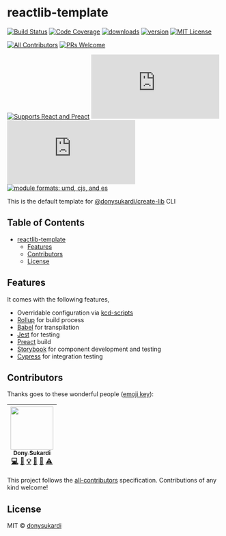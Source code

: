 # reactlib-template

[![Build Status][build-badge]][build]
[![Code Coverage][coverage-badge]][coverage]
[![downloads][downloads-badge]][npmcharts] [![version][version-badge]][package]
[![MIT License][license-badge]][license]

[![All Contributors](https://img.shields.io/badge/all_contributors-1-orange.svg?style=flat-square)](#contributors)
[![PRs Welcome][prs-badge]][prs]

[![Supports React and Preact][react-badge]][react]
[![size][size-badge]][unpkg-dist] [![gzip size][gzip-badge]][unpkg-dist]
[![module formats: umd, cjs, and es][module-formats-badge]][unpkg-dist]

This is the default template for [@donysukardi/create-lib](https://github.com/donysukardi/create-reactlib) CLI

## Table of Contents

<!-- START doctoc generated TOC please keep comment here to allow auto update -->
<!-- DON'T EDIT THIS SECTION, INSTEAD RE-RUN doctoc TO UPDATE -->

- [reactlib-template](#reactlib-template)
  - [Features](#features)
  - [Contributors](#contributors)
  - [License](#license)

<!-- END doctoc generated TOC please keep comment here to allow auto update -->

## Features

It comes with the following features,

- Overridable configuration via [kcd-scripts]([https://github.com/kentcdodds/kcd-scripts)
- [Rollup](https://rollupjs.org/) for build process
- [Babel](https://babeljs.io/) for transpilation
- [Jest](https://facebook.github.io/jest/) for testing
- [Preact](https://preactjs.com/) build
- [Storybook](https://storybook.js.org/) for component development and testing
- [Cypress](https://www.cypress.io/) for integration testing

## Contributors

Thanks goes to these wonderful people ([emoji key](https://github.com/kentcdodds/all-contributors#emoji-key)):

<!-- ALL-CONTRIBUTORS-LIST:START - Do not remove or modify this section -->
<!-- prettier-ignore -->
| [<img src="https://avatars0.githubusercontent.com/u/410792?v=4" width="100px;"/><br /><sub><b>Dony Sukardi</b></sub>](http://dsds.io)<br />[💻](https://github.com/donysukardi/reactlib-template/commits?author=donysukardi "Code") [📖](https://github.com/donysukardi/reactlib-template/commits?author=donysukardi "Documentation") [💡](#example-donysukardi "Examples") [🤔](#ideas-donysukardi "Ideas, Planning, & Feedback") [👀](#review-donysukardi "Reviewed Pull Requests") [⚠️](https://github.com/donysukardi/reactlib-template/commits?author=donysukardi "Tests") |
| :---: |

<!-- ALL-CONTRIBUTORS-LIST:END -->

This project follows the [all-contributors](https://github.com/kentcdodds/all-contributors) specification. Contributions of any kind welcome!

## License

MIT © [donysukardi](https://github.com/donysukardi)

[npm]: https://www.npmjs.com/
[node]: https://nodejs.org
[build-badge]: https://img.shields.io/travis/donysukardi/reactlib-template.svg?style=flat-square
[build]: https://travis-ci.org/donysukardi/reactlib-template
[coverage-badge]: https://img.shields.io/codecov/c/github/donysukardi/reactlib-template.svg?style=flat-square
[coverage]: https://codecov.io/github/donysukardi/reactlib-template
[version-badge]: https://img.shields.io/npm/v/reactlib-template.svg?style=flat-square
[package]: https://www.npmjs.com/package/reactlib-template
[downloads-badge]: https://img.shields.io/npm/dm/reactlib-template.svg?style=flat-square
[npmcharts]: http://npmcharts.com/compare/reactlib-template
[license-badge]: https://img.shields.io/npm/l/reactlib-template.svg?style=flat-square
[license]: https://github.com/donysukardi/reactlib-template/blob/master/LICENSE
[prs-badge]: https://img.shields.io/badge/PRs-welcome-brightgreen.svg?style=flat-square
[prs]: http://makeapullrequest.com
[react-badge]: https://img.shields.io/badge/%E2%9A%9B%EF%B8%8F-(p)react-00d8ff.svg?style=flat-square
[react]: https://facebook.github.io/react/
[gzip-badge]: http://img.badgesize.io/https://unpkg.com/reactlib-template/dist/reactlib-template.umd.min.js?compression=gzip&label=gzip%20size&style=flat-square
[size-badge]: http://img.badgesize.io/https://unpkg.com/reactlib-template/dist/reactlib-template.umd.min.js?label=size&style=flat-square
[unpkg-dist]: https://unpkg.com/reactlib-template/dist/
[module-formats-badge]: https://img.shields.io/badge/module%20formats-umd%2C%20cjs%2C%20es-green.svg?style=flat-square
[emojis]: https://github.com/kentcdodds/all-contributors#emoji-key
[all-contributors]: https://github.com/kentcdodds/all-contributors
